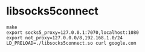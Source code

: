 # libsocks5connect

```
make
export socks5_proxy=127.0.0.1:7070,localhost:1080
export not_proxy=127.0.0.0/8,192.168.1.0/24
LD_PRELOAD=./libsocks5connect.so curl google.com
```
